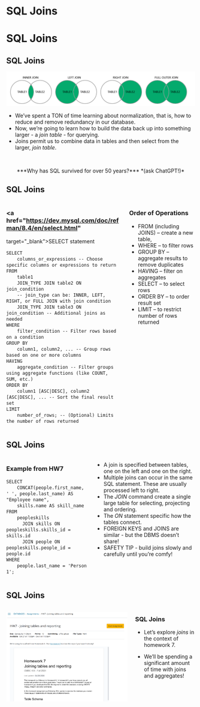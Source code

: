 # SQL Joins


# SQL Joins

## SQL Joins

![](./assets/joins-figures.png)

- We’ve spent a TON of time learning about normalization, that is, how
  to reduce and remove redundancy in our database.
- Now, we’re going to learn how to build the data back up into something
  larger - a *join table* - for querying.
- Joins permit us to combine data in tables and then select from the
  larger, *join table*.

<p>
 
</p>
<center>
***Why has SQL survived for over 50 years?*** *(ask ChatGPT!)*
</center>

## SQL Joins

<div class="columns">

<div class="column" width="60%">

### <a href="https://dev.mysql.com/doc/refman/8.4/en/select.html"
target="_blank">SELECT statement</a>

``` {sql}
SELECT 
    columns_or_expressions -- Choose specific columns or expressions to return
FROM 
    table1
    JOIN_TYPE JOIN table2 ON join_condition
    -- join_type can be: INNER, LEFT, RIGHT, or FULL JOIN with join condition
    JOIN_TYPE JOIN table3 ON join_condition -- Additional joins as needed
WHERE 
    filter_condition -- Filter rows based on a condition
GROUP BY 
    column1, column2, ... -- Group rows based on one or more columns
HAVING 
    aggregate_condition -- Filter groups using aggregate functions (like COUNT, SUM, etc.)
ORDER BY 
    column1 [ASC|DESC], column2 [ASC|DESC], ... -- Sort the final result set
LIMIT 
    number_of_rows; -- (Optional) Limits the number of rows returned
```

</div>

<div class="column" width="40%">

### Order of Operations

- FROM (including JOINS) – create a new table,
- WHERE – to filter rows
- GROUP BY – aggregate results to remove duplicates
- HAVING – filter on aggregates
- SELECT – to select rows
- ORDER BY – to order result set
- LIMIT – to restrict number of rows returned

</div>

</div>

## SQL Joins

<div class="columns">

<div class="column" width="60%">

### Example from HW7

``` {sql}
SELECT 
    CONCAT(people.first_name, ' ', people.last_name) AS "Employee name",
    skills.name AS skill_name
FROM 
    peopleskills 
      JOIN skills ON peopleskills.skills_id = skills.id
      JOIN people ON peopleskills.people_id = people.id
WHERE 
    people.last_name = 'Person 1';
```

</div>

<div class="column" width="40%">

- A join is specified between tables, one on the left and one on the
  right.
- Multiple joins can occur in the same SQL statement. These are usually
  processed left to right.
- The *JOIN* command create a single large table for selecting,
  projecting and ordering.
- The *ON* statement specific how the tables connect.
- FOREIGN KEYS and JOINS are similar - but the DBMS doesn’t share!
- SAFETY TIP - build joins slowly and carefully until you’re comfy!

</div>

</div>

## SQL Joins

<div class="columns">

<div class="column" width="60%">

<a
href="https://virginiacommonwealth.instructure.com/courses/105097/assignments/966535"
target="_blank"><img src="./assets/homework7.png" /></a>

</div>

<div class="column" width="40%">

### SQL Joins

- Let’s explore *joins* in the context of homework 7.

- We’ll be spending a significant amount of time with joins and
  aggregates!

</div>

</div>
